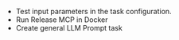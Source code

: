 * Test input parameters in the task configuration.
* Run Release MCP in Docker
* Create general LLM Prompt task
